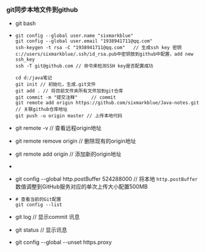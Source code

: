 ### git同步本地文件到github

* git bash

* ```
  git config --global user.name "sixmarkblue"
  git config --global user.email "1938941711@qq.com"
  ssh-keygen -t rsa -C "1938941711@qq.com"   // 生成ssh key 密钥
  c://users/sixmarkblue/.ssh/id_rsa.pub中密钥放到github中配置，add new ssh_key
  ssh -T git@github.com // 命令来检测SSH key是否配置成功
  
  cd d:/java笔记
  git init // 初始化，生成.git文件
  git add . // 将目前文件夹所有文件加到git仓库
  git commit -m "提交注释"     // commit
  git remote add origin https://github.com/sixmarkblue/Java-notes.git  // 关联github仓库地址
  git push -u origin master // 上传本地代码
  ```

* git remote -v  // 查看远程origin地址

* git remote remove origin // 删除现有的origin地址

* git remote add origin  // 添加新的origin地址

* 

* git config --global http.postBuffer 524288000    // 将本地 `http.postBuffer` 数值调整到GitHub服务对应的单次上传大小配置500MB

* ```text
  # 查看当前的Git配置
  git config --list
  ```

* git log // 显示commit 讯息
* git status // 显示讯息





* git config --global --unset https.proxy
